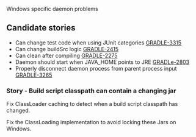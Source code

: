 Windows specific daemon problems

## Candidate stories

- Can change test code when using JUnit categories [GRADLE-3315](https://issues.gradle.org/browse/GRADLE-3315)
- Can change buildSrc logic [GRADLE-2415](https://issues.gradle.org/browse/GRADLE-2415)
- Can clean after compiling [GRADLE-2275](https://issues.gradle.org/browse/GRADLE-2275)
- Daemon should start when JAVA_HOME points to JRE [GRADLe-2803](https://issues.gradle.org/browse/GRADLE-2803)
- Properly disconnect daemon process from parent process input [GRADLE-3265](https://issues.gradle.org/browse/GRADLE-3265)

### Story - Build script classpath can contain a changing jar

Fix ClassLoader caching to detect when a build script classpath has changed.

Fix the ClassLoading implementation to avoid locking these Jars on Windows.
